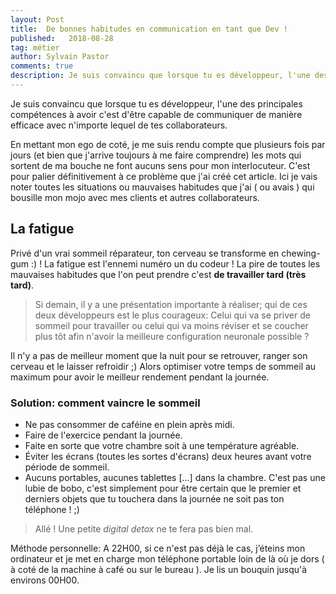 ```yaml
---
layout: Post
title:  De bonnes habitudes en communication en tant que Dev !
published:   2018-08-28
tag: métier
author: Sylvain Pastor
comments: true
description: Je suis convaincu que lorsque tu es développeur, l'une des principales compétences à avoir c'est d'être capable de communiquer.
---
```


Je suis convaincu que lorsque tu es développeur, l'une des principales compétences à avoir c'est d'être capable de communiquer de manière efficace avec n'importe lequel de tes collaborateurs.

En mettant mon ego de coté, je me suis rendu compte que plusieurs fois par jours (et bien que j'arrive toujours à me faire comprendre) les mots qui sortent de ma bouche ne font aucuns sens pour mon interlocuteur. C'est pour palier définitivement à ce problème que j'ai créé cet article. Ici je vais noter toutes les situations ou mauvaises habitudes que j'ai ( ou avais ) qui bousille mon mojo avec mes clients et autres collaborateurs.

## La fatigue
Privé d'un vrai sommeil réparateur, ton cerveau se transforme en chewing-gum :) ! La fatigue est l'ennemi numéro un du codeur ! La pire de toutes les mauvaises habitudes que l'on peut prendre c'est **de travailler tard (très tard)**.

> Si demain, il y a une présentation importante à réaliser; qui de ces deux développeurs est le plus courageux: Celui qui va se priver de sommeil pour travailler ou celui qui va moins réviser et se coucher plus tôt afin n'avoir la meilleure configuration neuronale possible ?

Il n'y a pas de meilleur moment que la nuit pour se retrouver, ranger son cerveau et le laisser refroidir ;) Alors optimiser votre temps de sommeil au maximum pour avoir le meilleur rendement pendant la journée.

### Solution: comment vaincre le sommeil
- Ne pas consommer de caféine en plein après midi.
- Faire de l'exercice pendant la journée.
- Faite en sorte que votre chambre soit à une température agréable.
- Éviter les écrans (toutes les sortes d'écrans) deux heures avant votre période de sommeil.
- Aucuns portables, aucunes tablettes [...] dans la chambre. C'est pas une lubie de bobo, c'est simplement pour être certain que le premier et derniers objets que tu touchera dans la journée ne soit pas ton téléphone ! ;)

> Allé ! Une petite *digital detox* ne te fera pas bien mal.

Méthode personnelle:
A 22H00, si ce n'est pas déjà le cas, j’éteins mon ordinateur et je met en charge mon téléphone portable loin de là où je dors ( à coté de la machine à café ou sur le bureau ). Je lis un bouquin jusqu'à environs 00H00.
